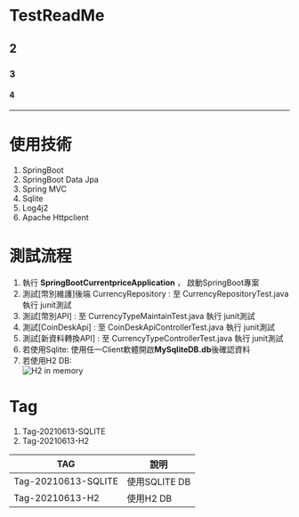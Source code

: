 # TestReadMe

## 2

### 3

#### 4

___

# 使用技術
1. SpringBoot
2. SpringBoot Data Jpa
3. Spring MVC
4. Sqlite
5. Log4j2
6. Apache Httpclient

# 測試流程
1. 執行 **SpringBootCurrentpriceApplication** ， 啟動SpringBoot專案
2. 測試[幣別維護]後端 CurrencyRepository : 至 CurrencyRepositoryTest.java 執行 junit測試
3. 測試[幣別API] : 至 CurrencyTypeMaintainTest.java 執行 junit測試
4. 測試[CoinDeskApi] : 至 CoinDeskApiControllerTest.java 執行 junit測試
5. 測試[新資料轉換API] : 至 CurrencyTypeControllerTest.java 執行 junit測試
6. 若使用Sqlite: 使用任一Client軟體開啟**MySqliteDB.db**後確認資料
7. 若使用H2 DB:  
![H2 in memory](../main/h2-memory.png)


# Tag
1. Tag-20210613-SQLITE
2. Tag-20210613-H2  

| TAG | 說明 |
| --- | --- |
| Tag-20210613-SQLITE | 使用SQLITE DB |
| Tag-20210613-H2 | 使用H2 DB |
